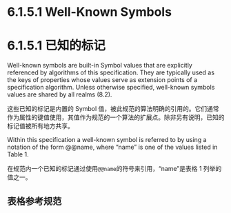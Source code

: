 # 6.1.5.1 Well-Known Symbols

# 6.1.5.1 已知的标记

Well-known symbols are built-in Symbol values that are explicitly referenced by algorithms of this specification. They are typically used as the keys of properties whose values serve as extension points of a specification algorithm. Unless otherwise specified, well-known symbols values are shared by all realms (8.2).

这些已知的标记是内置的 Symbol 值，被此规范的算法明确的引用的。它们通常作为属性的键值使用，其值作为规范的一个算法的扩展点。除非另有说明，已知的标记值被所有地方共享。

Within this specification a well-known symbol is referred to by using a notation of the form @@name, where “name” is one of the values listed in Table 1.

在规范内一个已知的标记通过使用`@@name`的符号来引用，“name”是表格 1 列举的值之一。

## 表格参考规范

